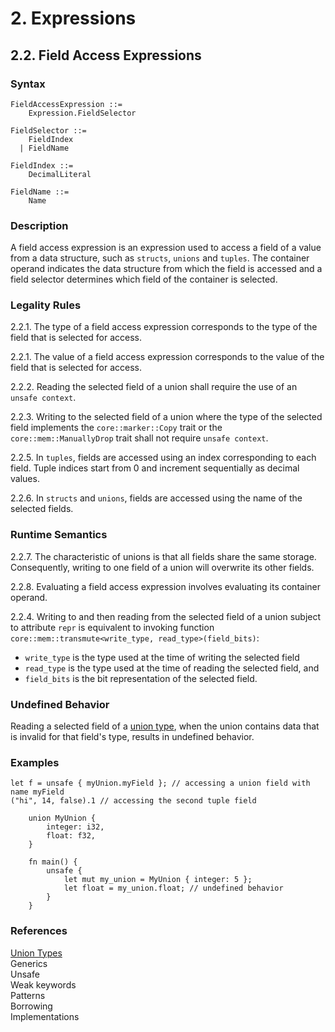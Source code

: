 # 2. Expressions
## 2.2. Field Access Expressions <a name="2.2."></a>


### Syntax
   <a name="field-access-expression-syntax"></a>

    FieldAccessExpression ::=
        Expression.FieldSelector

    FieldSelector ::=
        FieldIndex
      | FieldName

    FieldIndex ::= 
        DecimalLiteral

    FieldName ::=
        Name

### Description
A field access expression is an expression used to access a field of a value from a data structure, such as `structs`, `unions` and `tuples`.
The container operand indicates the data structure from which the field is accessed and a field selector determines which field of the container is selected.

### Legality Rules
2.2.1. The type of a field access expression corresponds to the type of the field that is selected for access.

2.2.1. The value of a field access expression corresponds to the value of the field that is selected for access.

2.2.2. Reading the selected field of a union shall require the use of an `unsafe context`.

2.2.3. Writing to the selected field of a union where the type of the selected field implements the `core::marker::Copy` trait or the `core::mem::ManuallyDrop` trait shall not require `unsafe context`.

2.2.5. In `tuples`, fields are accessed using an index corresponding to each field. Tuple indices start from 0 and increment sequentially as decimal values. 

2.2.6. In `structs` and `unions`, fields are accessed using the name of the selected fields.

### Runtime Semantics
2.2.7. The characteristic of unions is that all fields share the same storage. Consequently, writing to one field of a union will overwrite its other fields.

2.2.8. Evaluating a field access expression involves evaluating its container operand.

2.2.4. Writing to and then reading from the selected field of a union subject to attribute `repr` is equivalent to invoking function `core::mem::transmute<write_type, read_type>(field_bits)`:
- `write_type` is the type used at the time of writing the selected field
- `read_type` is the type used at the time of reading the selected field, and 
- `field_bits` is the bit representation of the selected field.

### Undefined Behavior
Reading a selected field of a [union type](#1.2.), when the union contains data that is invalid for that field's type, results in undefined behavior.

### Examples
`
    let f = unsafe { myUnion.myField }; // accessing a union field with name myField
` \
`
    ("hi", 14, false).1 // accessing the second tuple field
`
```
    union MyUnion {
        integer: i32,
        float: f32,
    }

    fn main() {
        unsafe {
            let mut my_union = MyUnion { integer: 5 };
            let float = my_union.float; // undefined behavior
        }
    }
```

### References
[Union Types](#1.2.) \
Generics \
Unsafe \
Weak keywords \
Patterns \
Borrowing \
Implementations 